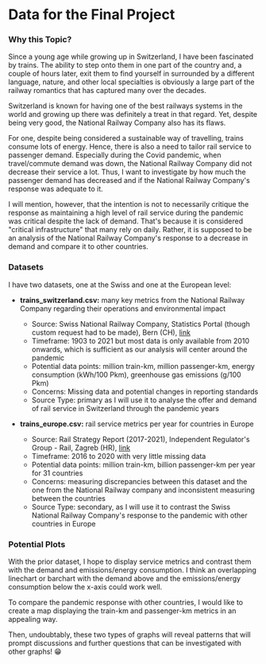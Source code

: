 # Data for the Final Project

### Why this Topic?

Since a young age while growing up in Switzerland, I have been fascinated by trains. The ability to step onto them in one part of the country and, a couple of hours later, exit them to find yourself in surrounded by a different language, nature, and other local specialties is obviously a large part of the railway romantics that has captured many over the decades.

Switzerland is known for having one of the best railways systems in the world and growing up there was definitely a treat in that regard. Yet, despite being very good, the National Railway Company also has its flaws. 

For one, despite being considered a sustainable way of travelling, trains consume lots of energy. Hence, there is also a need to tailor rail service to passenger demand. Especially during the Covid pandemic, when travel/commute demand was down, the National Railway Company did not decrease their service a lot. Thus, I want to investigate by how much the passenger demand has decreased and if the National Railway Company's response was adequate to it.

I will mention, however, that the intention is not to necessarily critique the response as maintaining a high level of rail service during the pandemic was critical despite the lack of demand. That's because it is considered "critical infrastructure" that many rely on daily. Rather, it is supposed to be an analysis of the National Railway Company's response to a decrease in demand and compare it to other countries.

### Datasets

I have two datasets, one at the Swiss and one at the European level:
- **trains_switzerland.csv:** many key metrics from the National Railway Company regarding their operations and environmental impact
  - Source: Swiss National Railway Company, Statistics Portal (though custom request had to be made), Bern (CH), [link](https://reporting.sbb.ch/en/home?sv_lang=3&sv_lang_change=true)
  - Timeframe: 1903 to 2021 but most data is only available from 2010 onwards, which is sufficient as our analysis will center around the pandemic
  - Potential data points: million train-km, million passenger-km, energy consumption (kWh/100 Pkm), greenhouse gas emissions (g/100 Pkm)
  - Concerns: Missing data and potential changes in reporting standards
  - Source Type: primary as I will use it to analyse the offer and demand of rail service in Switzerland through the pandemic years
  
- **trains_europe.csv:** rail service metrics per year for countries in Europe
  - Source: Rail Strategy Report (2017-2021), Independent Regulator's Group - Rail, Zagreb (HR), [link](https://www.irg-rail.eu/irg/documents/market-monitoring)
  - Timeframe: 2016 to 2020 with very little missing data
  - Potential data points: million train-km, billion passenger-km per year for 31 countries
  - Concerns: measuring discrepancies between this dataset and the one from the National Railway company and inconsistent measuring between the countries
  - Source Type: secondary, as I will use it to contrast the Swiss National Railway Company's response to the pandemic with other countries in Europe

### Potential Plots

With the prior dataset, I hope to display service metrics and contrast them with the demand and emissions/energy consumption. I think an overlapping linechart or barchart with the demand above and the emissions/energy consumption below the x-axis could work well.

To compare the pandemic response with other countries, I would like to create a map displaying the train-km and passenger-km metrics in an appealing way.

Then, undoubtably, these two types of graphs will reveal patterns that will prompt discussions and further questions that can be investigated with other graphs! :grin:
